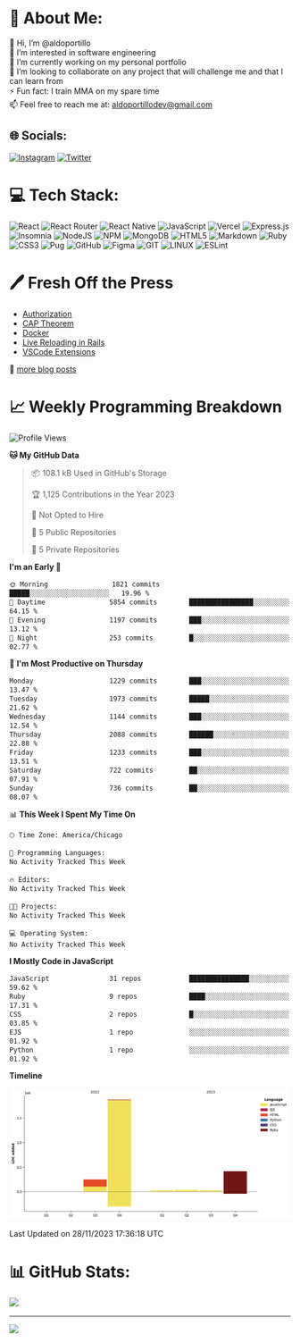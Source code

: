# 💫 About Me:
👋 Hi, I’m @aldoportillo<br>👀 I’m interested in software engineering<br>🌱 I’m currently working on my personal portfolio<br>💞️ I’m looking to collaborate on any project that will challenge me and that I can learn from<br>⚡ Fun fact: I train MMA on my spare time<br>📫 Feel free to reach me at: aldoportillodev@gmail.com


## 🌐 Socials:
[![Instagram](https://img.shields.io/badge/Instagram-%23E4405F.svg?logo=Instagram&logoColor=white)](https://instagram.com/portillo.mma) [![Twitter](https://img.shields.io/badge/Twitter-%231DA1F2.svg?logo=Twitter&logoColor=white)](https://twitter.com/aldoportillodev) 

# 💻 Tech Stack:
![React](https://img.shields.io/badge/react-%2320232a.svg?style=for-the-badge&logo=react&logoColor=%2361DAFB) ![React Router](https://img.shields.io/badge/React_Router-CA4245?style=for-the-badge&logo=react-router&logoColor=white) ![React Native](https://img.shields.io/badge/react_native-%2320232a.svg?style=for-the-badge&logo=react&logoColor=%2361DAFB) ![JavaScript](https://img.shields.io/badge/javascript-%23323330.svg?style=for-the-badge&logo=javascript&logoColor=%23F7DF1E) ![Vercel](https://img.shields.io/badge/vercel-%23000000.svg?style=for-the-badge&logo=vercel&logoColor=white) ![Express.js](https://img.shields.io/badge/express.js-%23404d59.svg?style=for-the-badge&logo=express&logoColor=%2361DAFB) ![Insomnia](https://img.shields.io/badge/Insomnia-black?style=for-the-badge&logo=insomnia&logoColor=5849BE) ![NodeJS](https://img.shields.io/badge/node.js-6DA55F?style=for-the-badge&logo=node.js&logoColor=white) ![NPM](https://img.shields.io/badge/NPM-%23000000.svg?style=for-the-badge&logo=npm&logoColor=white) ![MongoDB](https://img.shields.io/badge/MongoDB-%234ea94b.svg?style=for-the-badge&logo=mongodb&logoColor=white) ![HTML5](https://img.shields.io/badge/html5-%23E34F26.svg?style=for-the-badge&logo=html5&logoColor=white) ![Markdown](https://img.shields.io/badge/markdown-%23000000.svg?style=for-the-badge&logo=markdown&logoColor=white) ![Ruby](https://img.shields.io/badge/ruby-%23CC342D.svg?style=for-the-badge&logo=ruby&logoColor=white) ![CSS3](https://img.shields.io/badge/css3-%231572B6.svg?style=for-the-badge&logo=css3&logoColor=white)  ![Pug](https://img.shields.io/badge/Pug-FFF?style=for-the-badge&logo=pug&logoColor=A86454) ![GitHub](https://img.shields.io/badge/GitHub-%23121011.svg?style=for-the-badge&logo=github&logoColor=white) ![Figma](https://img.shields.io/badge/figma-%23F24E1E.svg?style=for-the-badge&logo=figma&logoColor=white) ![GIT](https://img.shields.io/badge/Git-fc6d26?style=for-the-badge&logo=git&logoColor=white) ![LINUX](https://img.shields.io/badge/Linux-FCC624?style=for-the-badge&logo=linux&logoColor=black) ![ESLint](https://img.shields.io/badge/ESLint-4B3263?style=for-the-badge&logo=eslint&logoColor=white)

# 🖊️ Fresh Off the Press

<!--START_SECTION:blog-->
- [Authorization](https://dev.to/aldoportillo/authorization-mh5)
- [CAP Theorem](https://dev.to/aldoportillo/cap-theorem-4ph5)
- [Docker](https://dev.to/aldoportillo/docker-18n7)
- [Live Reloading in Rails](https://dev.to/aldoportillo/live-reloading-in-rails-5g57)
- [VSCode Extensions](https://dev.to/aldoportillo/vscode-extensions-309i)
<!--END_SECTION:blog-->
📘 [more blog posts](https://dev.to/aldoportillo)

# 📈 Weekly Programming Breakdown

<!--START_SECTION:waka-->
![Profile Views](http://img.shields.io/badge/Profile%20Views-85-blue)

**🐱 My GitHub Data** 

> 📦 108.1 kB Used in GitHub's Storage 
 > 
> 🏆 1,125 Contributions in the Year 2023
 > 
> 🚫 Not Opted to Hire
 > 
> 📜 5 Public Repositories 
 > 
> 🔑 5 Private Repositories 
 > 
**I'm an Early 🐤** 

```text
🌞 Morning                1821 commits        █████░░░░░░░░░░░░░░░░░░░░   19.96 % 
🌆 Daytime                5854 commits        ████████████████░░░░░░░░░   64.15 % 
🌃 Evening                1197 commits        ███░░░░░░░░░░░░░░░░░░░░░░   13.12 % 
🌙 Night                  253 commits         █░░░░░░░░░░░░░░░░░░░░░░░░   02.77 % 
```
📅 **I'm Most Productive on Thursday** 

```text
Monday                   1229 commits        ███░░░░░░░░░░░░░░░░░░░░░░   13.47 % 
Tuesday                  1973 commits        █████░░░░░░░░░░░░░░░░░░░░   21.62 % 
Wednesday                1144 commits        ███░░░░░░░░░░░░░░░░░░░░░░   12.54 % 
Thursday                 2088 commits        ██████░░░░░░░░░░░░░░░░░░░   22.88 % 
Friday                   1233 commits        ███░░░░░░░░░░░░░░░░░░░░░░   13.51 % 
Saturday                 722 commits         ██░░░░░░░░░░░░░░░░░░░░░░░   07.91 % 
Sunday                   736 commits         ██░░░░░░░░░░░░░░░░░░░░░░░   08.07 % 
```


📊 **This Week I Spent My Time On** 

```text
🕑︎ Time Zone: America/Chicago

💬 Programming Languages: 
No Activity Tracked This Week

🔥 Editors: 
No Activity Tracked This Week

🐱‍💻 Projects: 
No Activity Tracked This Week

💻 Operating System: 
No Activity Tracked This Week
```

**I Mostly Code in JavaScript** 

```text
JavaScript               31 repos            ███████████████░░░░░░░░░░   59.62 % 
Ruby                     9 repos             ████░░░░░░░░░░░░░░░░░░░░░   17.31 % 
CSS                      2 repos             █░░░░░░░░░░░░░░░░░░░░░░░░   03.85 % 
EJS                      1 repo              ░░░░░░░░░░░░░░░░░░░░░░░░░   01.92 % 
Python                   1 repo              ░░░░░░░░░░░░░░░░░░░░░░░░░   01.92 % 
```



**Timeline**

![Lines of Code chart](https://raw.githubusercontent.com/aldoportillo/aldoportillo/main/assets/bar_graph.png)


 Last Updated on 28/11/2023 17:36:18 UTC
<!--END_SECTION:waka-->

# 📊 GitHub Stats:
![](https://github-readme-streak-stats.herokuapp.com/?user=aldoportillo&theme=dark&hide_border=false)

---
[![](https://visitcount.itsvg.in/api?id=aldoportillo&icon=0&color=0)](https://visitcount.itsvg.in)

<!-- Waka, GPRM and Dev.to-->
